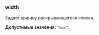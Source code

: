 ### width

Задает ширину раскрывающегося списка.

<!-- props:start -->
**Допустимые значения:** `"max"`.
<!-- props:end -->
